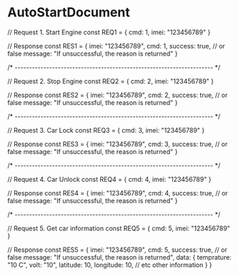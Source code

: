 # AutoStartDocument

// Request 1. Start Engine
const REQ1 = {
    cmd: 1,
    imei: "123456789"
}

// Response
const RES1 = {
    imei: "123456789",
    cmd: 1,
    success: true, // or false
    message: "If unsuccessful, the reason is returned"
}

/* --------------------------------------------------------------------- */

// Request 2. Stop Engine
const REQ2 = {
    cmd: 2,
    imei: "123456789"
}

// Response
const RES2 = {
    imei: "123456789",
    cmd: 2,
    success: true, // or false
    message: "If unsuccessful, the reason is returned"
}

/* --------------------------------------------------------------------- */

// Request 3. Car Lock
const REQ3 = {
    cmd: 3,
    imei: "123456789"
}

// Response
const RES3 = {
    imei: "123456789",
    cmd: 3,
    success: true, // or false
    message: "If unsuccessful, the reason is returned"
}

/* --------------------------------------------------------------------- */

// Request 4. Car Unlock
const REQ4 = {
    cmd: 4,
    imei: "123456789"
}

// Response
const RES4 = {
    imei: "123456789",
    cmd: 4,
    success: true, // or false
    message: "If unsuccessful, the reason is returned"
}

/* --------------------------------------------------------------------- */

// Request 5. Get car information
const REQ5 = {
    cmd: 5,
    imei: "123456789"
}

// Response
const RES5 = {
    imei: "123456789",
    cmd: 5,
    success: true, // or false
    message: "If unsuccessful, the reason is returned",
    data: {
        temprature: "10 C",
        volt: "10",
        latitude: 10,
        longitude: 10,
        // etc other information
    }
}
